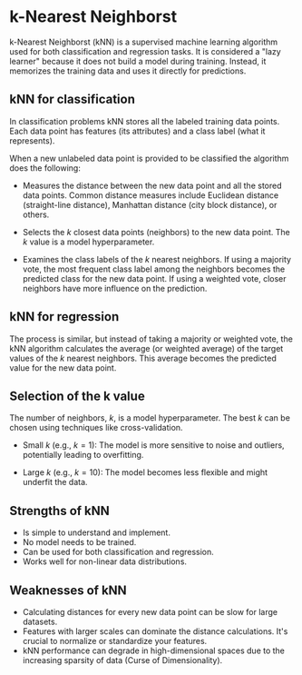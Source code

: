 # k-Nearest Neighborst

k-Nearest Neighborst (kNN) is a supervised machine learning algorithm used for both classification and regression tasks. It is considered a "lazy learner" because it does not build a model during training. Instead, it memorizes the training data and uses it directly for predictions.


## kNN for classification

In classification problems kNN stores all the labeled training data points. Each data point has features (its attributes) and a class label (what it represents).

When a new unlabeled data point is provided to be classified the algorithm does the following:

- Measures the distance between the new data point and all the stored data points. Common distance measures include Euclidean distance (straight-line distance), Manhattan distance (city block distance), or others.

- Selects the $k$ closest data points (neighbors) to the new data point. The $k$ value is a model hyperparameter.

- Examines the class labels of the $k$ nearest neighbors. If using a majority vote, the most frequent class label among the neighbors becomes the predicted class for the new data point. If using a weighted vote, closer neighbors have more influence on the prediction.


## kNN for regression

The process is similar, but instead of taking a majority or weighted vote, the kNN  algorithm calculates the average (or weighted average) of the target values of the $k$ nearest neighbors. This average becomes the predicted value for the new data point.


## Selection of the k value

The number of neighbors, $k$, is a model hyperparameter. The best $k$ can be chosen using techniques like cross-validation.

- Small $k$ (e.g., $k=1$): The model is more sensitive to noise and outliers, potentially leading to overfitting.

- Large $k$ (e.g., $k=10$): The model becomes less flexible and might underfit the data.


## Strengths of kNN

- Is simple to understand and implement.
- No model needs to be trained.
- Can be used for both classification and regression.
- Works well for non-linear data distributions.
    
    
## Weaknesses of kNN

- Calculating distances for every new data point can be slow for large datasets.
- Features with larger scales can dominate the distance calculations. It's crucial to normalize or standardize your features.
- kNN performance can degrade in high-dimensional spaces due to the increasing sparsity of data (Curse of Dimensionality).

